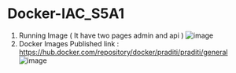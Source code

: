 # Docker-IAC_S5A1
1) Running Image ( It have two pages admin and api )
![image](https://user-images.githubusercontent.com/118342278/215319622-df1c26e8-6122-42db-b74d-469cde99e31b.png)
2) Docker Images Published 
   link : https://hub.docker.com/repository/docker/praditi/praditi/general
   ![image](https://user-images.githubusercontent.com/118342278/215319697-90df786e-428e-4486-9724-e229caa04028.png)
